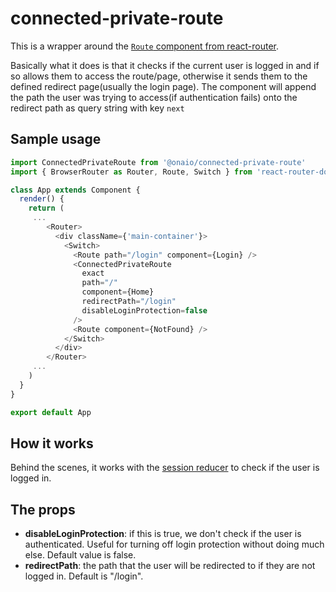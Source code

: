 # connected-private-route

This is a wrapper around the [`Route` component from react-router](https://reacttraining.com/react-router/web/api/Route).

Basically what it does is that it checks if the current user is logged in and if so allows them to access the route/page, otherwise it sends them to the defined redirect page(usually the login page). The component will append the path the user was trying to access(if authentication fails) onto the redirect path as query string with key `next`

## Sample usage

```ts
import ConnectedPrivateRoute from '@onaio/connected-private-route'
import { BrowserRouter as Router, Route, Switch } from 'react-router-dom'

class App extends Component {
  render() {
    return (
     ...
        <Router>
          <div className={'main-container'}>
            <Switch>
              <Route path="/login" component={Login} />
              <ConnectedPrivateRoute
                exact
                path="/"
                component={Home}
                redirectPath="/login"
                disableLoginProtection=false
              />
              <Route component={NotFound} />
            </Switch>
          </div>
        </Router>
     ...
    )
  }
}

export default App
```

## How it works

Behind the scenes, it works with the [session reducer](https://github.com/onaio/js-tools/tree/master/packages/session-reducer) to check if the user is logged in.

## The props

- **disableLoginProtection**: if this is true, we don't check if the user is authenticated. Useful for turning off login protection without doing much else. Default value is false.
- **redirectPath**: the path that the user will be redirected to if they are not logged in. Default is "/login".
